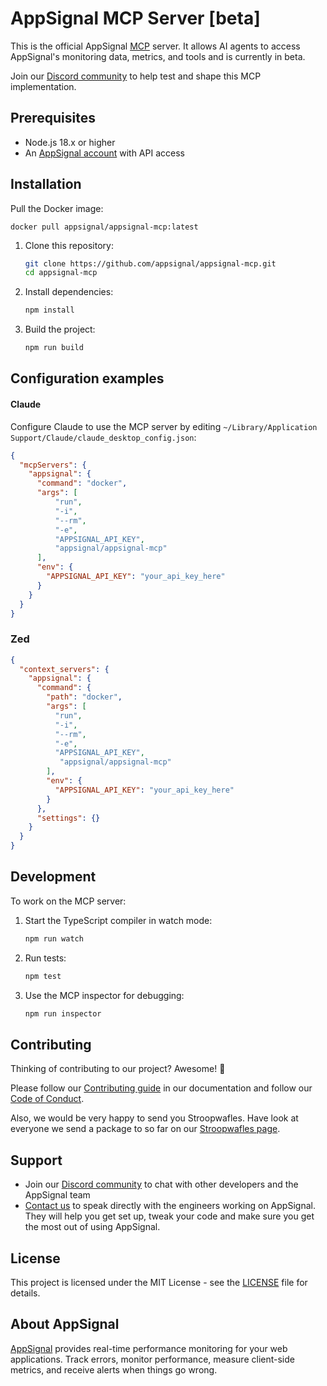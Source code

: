 # AppSignal MCP Server [beta]

This is the official AppSignal [MCP][mcp] server. It allows AI agents to access AppSignal's monitoring data, metrics, and tools and is currently in beta.

Join our  [Discord community][discord] to help test and shape this MCP implementation.

## Prerequisites

- Node.js 18.x or higher
- An [AppSignal account][appsignal-sign-up] with API access

## Installation

Pull the Docker image:

```
docker pull appsignal/appsignal-mcp:latest
```

1. Clone this repository:
   ```bash
   git clone https://github.com/appsignal/appsignal-mcp.git
   cd appsignal-mcp
   ```

2. Install dependencies:
   ```bash
   npm install
   ```

3. Build the project:
   ```bash
   npm run build
   ```

## Configuration examples

#### Claude

Configure Claude to use the MCP server by editing `~/Library/Application Support/Claude/claude_desktop_config.json`:

```json
{
  "mcpServers": {
    "appsignal": {
      "command": "docker",
      "args": [
          "run",
          "-i",
          "--rm",
          "-e",
          "APPSIGNAL_API_KEY",
          "appsignal/appsignal-mcp"
      ],
      "env": {
        "APPSIGNAL_API_KEY": "your_api_key_here"
      }
    }
  }
}
```

### Zed

```json
{
  "context_servers": {
    "appsignal": {
      "command": {
        "path": "docker",
        "args": [
          "run",
          "-i",
          "--rm",
          "-e",
          "APPSIGNAL_API_KEY",
           "appsignal/appsignal-mcp"
        ],
        "env": {
          "APPSIGNAL_API_KEY": "your_api_key_here"
        }
      },
      "settings": {}
    }
  }
}
```

## Development

To work on the MCP server:

1. Start the TypeScript compiler in watch mode:
   ```bash
   npm run watch
   ```

2. Run tests:
   ```bash
   npm test
   ```

3. Use the MCP inspector for debugging:
   ```bash
   npm run inspector
   ```

## Contributing

Thinking of contributing to our project? Awesome! 🚀

Please follow our [Contributing guide][contributing-guide] in our
documentation and follow our [Code of Conduct][coc].

Also, we would be very happy to send you Stroopwafles. Have look at everyone
we send a package to so far on our [Stroopwafles page][waffles-page].

## Support

- Join our [Discord community][discord] to chat with other developers and the AppSignal team
- [Contact us][contact] to speak directly with the engineers working on AppSignal. They will help you get set up, tweak your code and make sure you get the most out of using AppSignal.

## License

This project is licensed under the MIT License - see the [LICENSE](LICENSE) file for details.

## About AppSignal

[AppSignal][appsignal] provides real-time performance monitoring for your web applications. Track errors, monitor performance, measure client-side metrics, and receive alerts when things go wrong.

[mcp]: https://github.com/anthropics/anthropic-tools/blob/main/model-context-protocol.md
[appsignal]: https://www.appsignal.com
[appsignal-sign-up]: https://appsignal.com/users/sign_up
[contact]: mailto:support@appsignal.com
[coc]: https://docs.appsignal.com/appsignal/code-of-conduct.html
[waffles-page]: https://www.appsignal.com/waffles
[contributing-guide]: https://docs.appsignal.com/appsignal/contributing.html
[discord]: https://discord.gg/fT2cbMuQSJ
